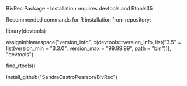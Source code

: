BivRec Package - Installation requires devtools and Rtools35


Recommended commands for R installation from repository:


library(devtools)

 assignInNamespace("version_info", c(devtools:::version_info, list("3.5" = list(version_min = "3.3.0", version_max = "99.99.99", path = "bin"))), "devtools")
 
find_rtools()

install_github("SandraCastroPearson/BivRec")

